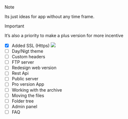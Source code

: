 > [!NOTE]
> Its just ideas for app without any time frame.

> [!IMPORTANT]
> It’s also a priority to make a plus version for more incentive

- [x] Added SSL (Https) [![][23]][23-link] 
- [ ] Day/Nigt theme
- [ ] Custom headers
- [ ] FTP server
- [ ] Redesign web version
- [ ] Rest Api
- [ ] Public server
- [ ] Pro version App
- [ ] Working with the archive
- [ ] Moving the files
- [ ] Folder tree
- [ ] Admin panel
- [ ] FAQ

[23]: https://img.shields.io/badge/1.0.23-grey?style=plastic
[23-link]: https://github.com/Tiarait/HTTP-FS-file-server/blob/main/Changelog.md#1023
